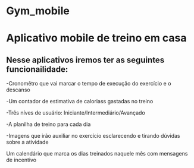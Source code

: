 # Gym_mobile
<h1>Aplicativo mobile de treino em casa</h1>
<h2>Nesse aplicativos iremos ter as seguintes funcionailidade:</h2>
<p>-Cronomêtro que vai marcar o tempo de execução do exercício e o descanso</p>
<p>-Um contador de estimativa de caloriass gastadas no treino</p>
<p>-Três níves de usuário: Iniciante/Intermediário/Avançado</p>
<p>-A planilha de treino para cada dia </p>
<p>-Imagens que irão auxiliar no exercício esclarecendo e tirando dúvidas sobre a atividade</p>
<p>Um calendário que marca os dias treinados naquele mês com mensagens de incentivo </p>
